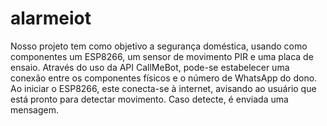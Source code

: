 # alarmeiot
Nosso projeto tem como objetivo a segurança doméstica, usando como componentes um ESP8266, um sensor de movimento PIR e uma placa de ensaio. Através do uso da API CallMeBot, pode-se estabelecer uma conexão entre os componentes físicos e o número de WhatsApp do dono.  
Ao iniciar o ESP8266, este conecta-se à internet, avisando ao usuário que está pronto para detectar movimento. Caso detecte, é enviada uma mensagem. 
